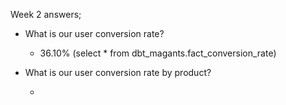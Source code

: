 Week 2 answers;

* What is our user conversion rate?

    - 36.10% (select * from dbt_magants.fact_conversion_rate)

* What is our user conversion rate by product?

    - 
